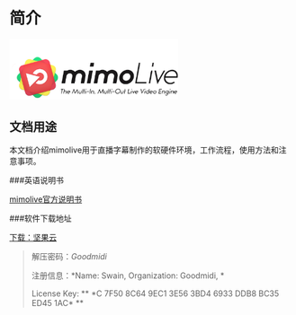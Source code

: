 # 简介

<img src="img/mimolive-logo.png" width="300" />

## 文档用途

本文档介绍mimolive用于直播字幕制作的软硬件环境，工作流程，使用方法和注意事项。

###英语说明书

[mimolive官方说明书](https://boinx.com/connect/mimolive/manual)

###软件下载地址

[下载：坚果云](https://www.jianguoyun.com/p/DRt4BJUQ4JjSBhjLzVg)

> 解压密码：*Goodmidi*
>
> 注册信息：*Name: Swain, Organization: Goodmidi, *
>
> License Key: ** \*C 7F50 8C64 9EC1 3E56 3BD4 6933 DDB8 BC35 ED45 1AC\* **

